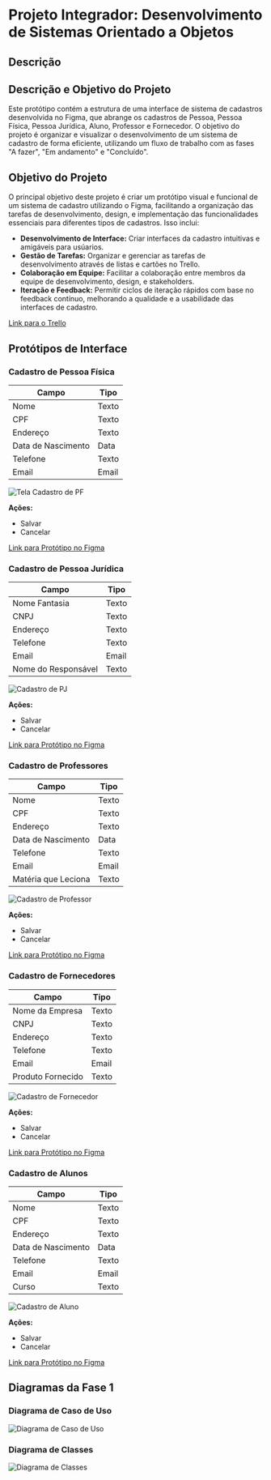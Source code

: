 # Projeto Integrador: Desenvolvimento de Sistemas Orientado a Objetos

## Descrição
## Descrição e Objetivo do Projeto 

Este protótipo contém  a estrutura de uma interface de sistema de cadastros desenvolvida no Figma, que abrange os cadastros de Pessoa, Pessoa Física, Pessoa Jurídica, Aluno, Professor e Fornecedor. O objetivo do projeto é organizar e visualizar o desenvolvimento de um sistema de cadastro de forma eficiente, utilizando um fluxo de trabalho com as fases "A fazer", "Em andamento" e "Concluído".

## Objetivo do Projeto

O principal objetivo deste projeto é criar um protótipo visual e funcional de um sistema de cadastro utilizando o Figma, facilitando a organização das tarefas de desenvolvimento, design, e implementação das funcionalidades essenciais para diferentes tipos de cadastros. Isso inclui:

- **Desenvolvimento de Interface:** Criar interfaces da cadastro intuitivas e amigáveis para usúarios.
- **Gestão de Tarefas:** Organizar e gerenciar as tarefas de desenvolvimento através de listas e cartões no Trello.
- **Colaboração em Equipe:** Facilitar a colaboração entre membros da equipe de desenvolvimento, design, e stakeholders.
- **Iteração e Feedback:** Permitir ciclos de iteração rápidos com base no feedback contínuo, melhorando a qualidade e a usabilidade das interfaces de cadastro.

[Link para o Trello](https://trello.com/b/9JvgAAMd/prot%C3%B3tipo-de-sistema-de-cadastro)

## Protótipos de Interface

### Cadastro de Pessoa Física
| Campo               | Tipo      |
|---------------------|-----------|
| Nome                | Texto     |
| CPF                 | Texto     |
| Endereço            | Texto     |
| Data de Nascimento  | Data      |
| Telefone            | Texto     |
| Email               | Email     |

![Tela Cadastro de PF](PF.jpg)

**Ações:**
- Salvar
- Cancelar

[Link para Protótipo no Figma](https://www.figma.com/design/LqjVVTIBju8vX010YewPfs/Cadastro-PF?m=dev&node-id=0%3A1&t=HIwlPNEciardUHYp-1)

### Cadastro de Pessoa Jurídica
| Campo              | Tipo      |
|--------------------|-----------|
| Nome Fantasia      | Texto     |
| CNPJ               | Texto     |
| Endereço           | Texto     |
| Telefone           | Texto     |
| Email              | Email     |
| Nome do Responsável| Texto     |

![Cadastro de PJ](pj1.jpg)

**Ações:**
- Salvar
- Cancelar

[Link para Protótipo no Figma](https://www.figma.com/design/1AjFN378D2zgjEnCnyfUWc/Untitled?m=dev&node-id=1%3A84&t=9suucdfxnaNOwGyJ-1)

### Cadastro de Professores
| Campo               | Tipo      |
|---------------------|-----------|
| Nome                | Texto     |
| CPF                 | Texto     |
| Endereço            | Texto     |
| Data de Nascimento  | Data      |
| Telefone            | Texto     |
| Email               | Email     |
| Matéria que Leciona | Texto     |

![Cadastro de Professor](professor.jpg)

**Ações:**
- Salvar
- Cancelar

[Link para Protótipo no Figma](https://www.figma.com/design/GtQ26hLkU1ykodT89y8IfH/Cadastro-Professor?m=dev&node-id=1%3A84&t=QOvxjxLBR4Iz8Dhb-1)

### Cadastro de Fornecedores
| Campo                | Tipo      |
|----------------------|-----------|
| Nome da Empresa      | Texto     |
| CNPJ                 | Texto     |
| Endereço             | Texto     |
| Telefone             | Texto     |
| Email                | Email     |
| Produto Fornecido    | Texto     |

![Cadastro de Fornecedor](fornecedor.jpg)

**Ações:**
- Salvar
- Cancelar

[Link para Protótipo no Figma](https://www.figma.com/design/2s22RwiMNFdd1Vsg8YRtSL/Cadastro-Fornecedor?m=dev&node-id=1%3A84&t=2foSi95XyhRRf95L-1)

### Cadastro de Alunos
| Campo               | Tipo      |
|---------------------|-----------|
| Nome                | Texto     |
| CPF                 | Texto     |
| Endereço            | Texto     |
| Data de Nascimento  | Data      |
| Telefone            | Texto     |
| Email               | Email     |
| Curso               | Texto     |

![Cadastro de Aluno](aluno.jpg)

**Ações:**
- Salvar
- Cancelar

[Link para Protótipo no Figma](https://www.figma.com/design/7jNG73WVsOWaISGaINMuGQ/Cadastro-Aluno?m=dev&node-id=0%3A1&t=9cQJxuPh77hCrTTr-1)

## Diagramas da Fase 1

### Diagrama de Caso de Uso
![Diagrama de Caso de Uso](https://github.com/Mathmartin/PTI/blob/main/Captura%20de%20tela%202024-05-19%20173212.png?raw=true)

### Diagrama de Classes
![Diagrama de Classes](https://github.com/Mathmartin/PTI/blob/main/Captura%20de%20tela%202024-05-19%20173326.png?raw=true)
